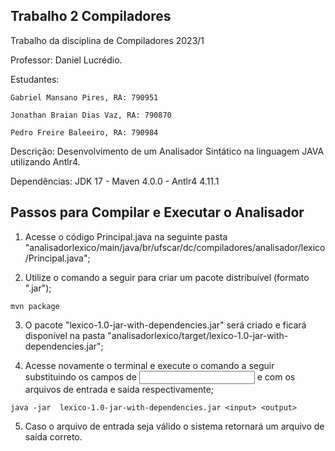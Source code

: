 ## Trabalho 2 Compiladores
Trabalho da disciplina de Compiladores 2023/1  

Professor: Daniel Lucrédio.

Estudantes:

    Gabriel Mansano Pires, RA: 790951

    Jonathan Braian Dias Vaz, RA: 790870

    Pedro Freire Baleeiro, RA: 790984

Descrição: Desenvolvimento de um Analisador Sintático na linguagem JAVA utilizando Antlr4.

Dependências: JDK 17 - Maven 4.0.0 - Antlr4 4.11.1


## Passos para Compilar e Executar o Analisador
1) Acesse o código Principal.java na seguinte pasta "analisadorlexico/main/java/br/ufscar/dc/compiladores/analisador/lexico/Principal.java";

2) Utilize o comando a seguir para criar um pacote distribuível (formato ".jar");

```
mvn package
```

3) O pacote "lexico-1.0-jar-with-dependencies.jar" será criado e ficará disponível na pasta "analisadorlexico/target/lexico-1.0-jar-with-dependencies.jar";
 
4) Acesse novamente o terminal e execute o comando a seguir substituindo os campos de <input> e <output> com os arquivos de entrada e saída respectivamente;
  
```
java -jar  lexico-1.0-jar-with-dependencies.jar <input> <output>
```
  
5) Caso o arquivo de entrada seja válido o sistema retornará um arquivo de saída correto.
